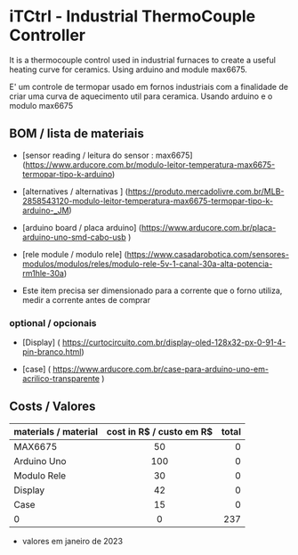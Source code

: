 # iTCtrl  -  Industrial ThermoCouple Controller
 
 
 It is a thermocouple control used in industrial furnaces to create a useful heating curve for ceramics. 
 Using arduino and module max6675.
 
 E' um controle de termopar usado em fornos industriais com a finalidade de criar uma curva de aquecimento util para ceramica. 
 Usando arduino e o modulo max6675

## BOM / lista de materiais

* [sensor reading / leitura do sensor : max6675] (https://www.arducore.com.br/modulo-leitor-temperatura-max6675-termopar-tipo-k-arduino)
* [alternatives / alternativas ] (https://produto.mercadolivre.com.br/MLB-2858543120-modulo-leitor-temperatura-max6675-termopar-tipo-k-arduino-_JM)

* [arduino board / placa arduino] (https://www.arducore.com.br/placa-arduino-uno-smd-cabo-usb )

* [rele module / modulo rele] (https://www.casadarobotica.com/sensores-modulos/modulos/reles/modulo-rele-5v-1-canal-30a-alta-potencia-rm1hle-30a)
* Este item precisa ser dimensionado para a corrente que o forno utiliza, medir a corrente antes de comprar

### optional / opcionais

* [Display] ( https://curtocircuito.com.br/display-oled-128x32-px-0-91-4-pin-branco.html)

* [case] ( https://www.arducore.com.br/case-para-arduino-uno-em-acrilico-transparente )


## Costs / Valores

 materials / material	| cost in R$ / custo em R$ | total
----------------------  | :---------------: 	   | -----:
 MAX6675	    	| 	50		   |	0 
 Arduino Uno		|	100		   |0
 Modulo Rele		|	30	     |0
 Display	    	|	42		    | 0
 Case		      	|	15		    |  0
  0			        |	 	 0    |  237

* valores em janeiro de 2023

